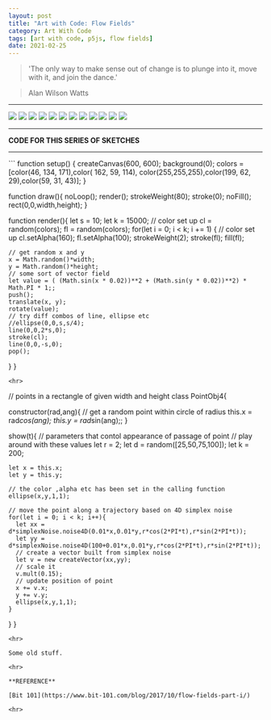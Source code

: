 ```yaml
---
layout: post
title: "Art with Code: Flow Fields"
category: Art With Code
tags: [art with code, p5js, flow fields]
date: 2021-02-25
---
```

> 'The only way to make sense out of change is to plunge into it, move with it, and join the dance.'

> Alan Wilson Watts

<hr>
<img src = "/images/031a.png"/>

<img src = "/images/031b.png"/>  

<img src = "/images/031c.png"/>

<img src = "/images/031d.png"/>

<img src = "/images/031e.png"/>  

<img src = "/images/031f.png"/>

<img src = "/images/031h.png"/>

<img src = "/images/031i.png"/>  

<img src = "/images/031j.png"/>

<img src = "/images/031k.png"/>  

<img src = "/images/031l.png"/>

<img src = "/images/031m.png"/>

<hr>

**CODE FOR THIS SERIES OF SKETCHES**
<hr>
```
function setup() {
  createCanvas(600, 600);
  background(0);
  colors = [color(46, 134, 171),color( 162, 59, 114),
            color(255,255,255),color(199, 62, 29),color(59, 31, 43)];
}

function draw(){
  noLoop();
  render();
  strokeWeight(80);
  stroke(0);
  noFill();
  rect(0,0,width,height);
}

function render(){
  let s = 10;
  let k = 15000;
  // color set up
  cl = random(colors);
  fl = random(colors);
  for(let i = 0; i < k; i += 1) {
    // color set up
    cl.setAlpha(160);
    fl.setAlpha(100);
    strokeWeight(2);
    stroke(fl);
    fill(fl);

    // get random x and y
    x = Math.random()*width;
    y = Math.random()*height;
    // some sort of vector field
    let value = ( (Math.sin(x * 0.02))**2 + (Math.sin(y * 0.02))**2) * Math.PI * 1;;
    push();
    translate(x, y);
    rotate(value);
    // try diff combos of line, ellipse etc
    //ellipse(0,0,s,s/4);
    line(0,0,2*s,0);
    stroke(cl);
    line(0,0,-s,0);
    pop();

  }
}

```
<hr>
```
// points in a rectangle of given width and height
class PointObj4{

  constructor(rad,ang){
    // get a random point within circle of radius
    this.x = rad*cos(ang);
    this.y = rad*sin(ang);;
  }

  show(t){
    // parameters that contol appearance of passage of point
    // play around with these values
    let r = 2;
    let d = random([25,50,75,100]);
    let k = 200;

    let x = this.x;
    let y = this.y;

    // the color ,alpha etc has been set in the calling function
    ellipse(x,y,1,1);

    // move the point along a trajectory based on 4D simplex noise
    for(let i = 0; i < k; i++){
      let xx = d*simplexNoise.noise4D(0.01*x,0.01*y,r*cos(2*PI*t),r*sin(2*PI*t));
      let yy = d*simplexNoise.noise4D(100+0.01*x,0.01*y,r*cos(2*PI*t),r*sin(2*PI*t));
      // create a vector built from simplex noise
      let v = new createVector(xx,yy);
      // scale it
      v.mult(0.15);
      // update position of point
      x += v.x;
      y += v.y;
      ellipse(x,y,1,1);
    }
  }
}

```
<hr>

Some old stuff.

<hr>

**REFERENCE**

[Bit 101](https://www.bit-101.com/blog/2017/10/flow-fields-part-i/)

<hr>
